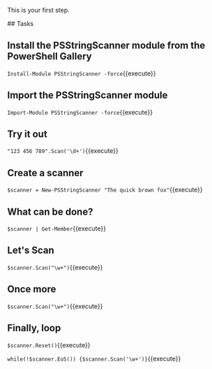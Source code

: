 This is your first step.

## Tasks


## Install the PSStringScanner module from the PowerShell Gallery

`Install-Module PSStringScanner -force`{{execute}}

## Import the PSStringScanner module

`Import-Module PSStringScanner -force`{{execute}}

## Try it out

`"123 456 789".Scan('\d+')`{{execute}}

## Create a scanner

`$scanner = New-PSStringScanner "The quick brown fox"`{{execute}}

## What can be done?

`$scanner | Get-Member`{{execute}}

## Let's Scan

`$scanner.Scan("\w+")`{{execute}}

## Once more

`$scanner.Scan("\w+")`{{execute}}

## Finally, loop

`$scanner.Reset()`{{execute}}

`while(!$scanner.EoS()) {$scanner.Scan('\w+')}`{{execute}}